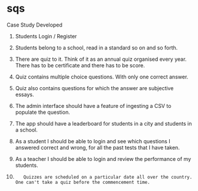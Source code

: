 # sqs

Case Study Developed


1.   Students Login / Register

2.   Students belong to a school, read in a standard so on and so forth. 

3.   There are quiz to it. Think of it as an annual quiz organised every year. There has to be certificate and there has to be score.

4.   Quiz contains multiple choice questions. With only one correct answer. 

5.   Quiz also contains questions for which the answer are subjective essays. 

6.   The admin interface should have a feature of ingesting a CSV to populate the question. 

7.   The app should have a leaderboard for students in a city and students in a school. 

8.   As a student I should be able to login and see which questions I answered correct and wrong, for all the past tests that I have taken. 

9.   As a teacher I should be able to login and review the performance of my students. 

10.        Quizzes are scheduled on a particular date all over the country. One can't take a quiz before the commencement time. 
